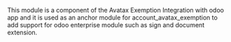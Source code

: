 This module is a component of the Avatax Exemption Integration with odoo
app and it is used as an anchor module for account_avatax_exemption to
add support for odoo enterprise module such as sign and document
extension.
